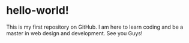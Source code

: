 # hello-world!
This is my first repository on GitHub.
I am here to learn coding and be a master in web design and development.
See you Guys!
